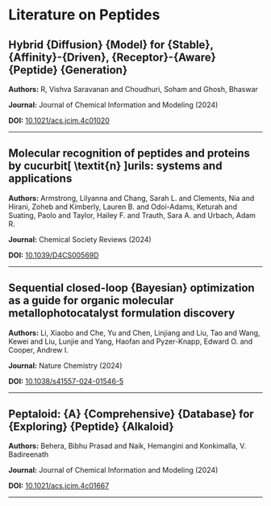 # Literature on Peptides

## Hybrid {Diffusion} {Model} for {Stable}, {Affinity}-{Driven}, {Receptor}-{Aware} {Peptide} {Generation}
**Authors:** R, Vishva Saravanan and Choudhuri, Soham and Ghosh, Bhaswar

**Journal:** Journal of Chemical Information and Modeling (2024)

**DOI:** [10.1021/acs.jcim.4c01020](https://pubs.acs.org/doi/10.1021/acs.jcim.4c01020)

---

## Molecular recognition of peptides and proteins by cucurbit[ \textit{n} ]urils: systems and applications
**Authors:** Armstrong, Lilyanna and Chang, Sarah L. and Clements, Nia and Hirani, Zoheb and Kimberly, Lauren B. and Odoi-Adams, Keturah and Suating, Paolo and Taylor, Hailey F. and Trauth, Sara A. and Urbach, Adam R.

**Journal:** Chemical Society Reviews (2024)

**DOI:** [10.1039/D4CS00569D](https://xlink.rsc.org/?DOI=D4CS00569D)

---

## Sequential closed-loop {Bayesian} optimization as a guide for organic molecular metallophotocatalyst formulation discovery
**Authors:** Li, Xiaobo and Che, Yu and Chen, Linjiang and Liu, Tao and Wang, Kewei and Liu, Lunjie and Yang, Haofan and Pyzer-Knapp, Edward O. and Cooper, Andrew I.

**Journal:** Nature Chemistry (2024)

**DOI:** [10.1038/s41557-024-01546-5](https://www.nature.com/articles/s41557-024-01546-5)

---

## Peptaloid: {A} {Comprehensive} {Database} for {Exploring} {Peptide} {Alkaloid}
**Authors:** Behera, Bibhu Prasad and Naik, Hemangini and Konkimalla, V. Badireenath

**Journal:** Journal of Chemical Information and Modeling (2024)

**DOI:** [10.1021/acs.jcim.4c01667](https://pubs.acs.org/doi/10.1021/acs.jcim.4c01667)

---

